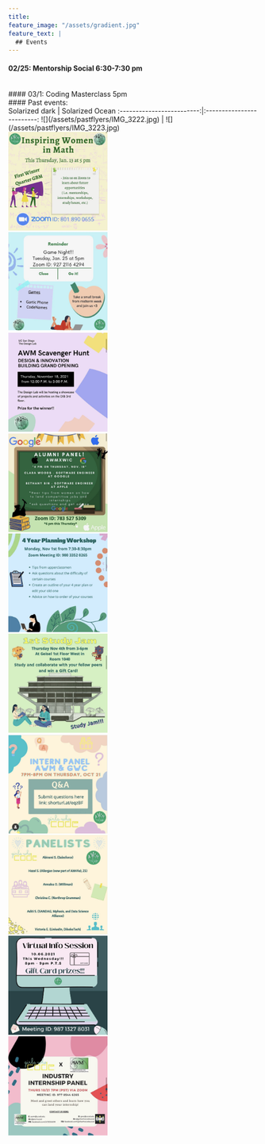 ```yaml
---
title:
feature_image: "/assets/gradient.jpg"
feature_text: |
  ## Events
---
```

#### 02/25: Mentorship Social 6:30-7:30 pm
<br/>
#### 03/1: Coding Masterclass 5pm
<br/>
#### Past events:
<br/>
Solarized dark             |  Solarized Ocean
:-------------------------:|:-------------------------:
![](/assets/pastflyers/IMG_3222.jpg)  |  ![](/assets/pastflyers/IMG_3223.jpg)
<div class="row">
  <div class="column">
     <img src="/assets/pastflyers/IMG_3222.jpg" alt="drawing" width="200"/>
  </div>
  <div class="column">
     <img src="/assets/pastflyers/IMG_3223.jpg" alt="drawing" width="200"/>
  </div>
</div>
<div class="row">
  <div class="column">
     <img src="/assets/pastflyers/IMG_3220.jpg" alt="drawing" width="200"/>
  </div>
  <div class="column">
     <img src="/assets/pastflyers/IMG_3221.jpg" alt="drawing" width="200"/>
  </div>
</div>
<div class="row">
  <div class="column">
      <img src="/assets/pastflyers/IMG_3217.jpg" alt="drawing" width="200"/>
  </div>
  <div class="column">
      <img src="/assets/pastflyers/IMG_3218.jpg" alt="drawing" width="200"/>
  </div>
</div>
<div class="row">
  <div class="column">
     <img src="/assets/pastflyers/IMG_3214.jpg" alt="drawing" width="200"/>
  </div>
  <div class="column">
      <img src="/assets/pastflyers/IMG_3215.jpg" alt="drawing" width="200"/>
  </div>
</div>
<div class="row">
  <div class="column">
    <img src="/assets/pastflyers/IMG_3212.jpg" alt="drawing" width="200"/>
  </div>
  <div class="column">
     <img src="/assets/pastflyers/IMG_3216.jpg" alt="drawing" width="200"/>
  </div>
</div>
